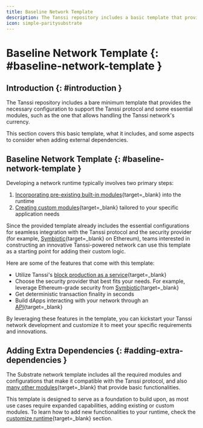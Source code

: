 ```yaml
---
title: Baseline Network Template
description: The Tanssi repository includes a basic template that provides the necessary configuration to support the protocol and kick-start the development of a network.
icon: simple-paritysubstrate
---
```


# Baseline Network Template {: #baseline-network-template }

## Introduction {: #introduction }

The Tanssi repository includes a bare minimum template that provides the necessary configuration to support the Tanssi protocol and some essential modules, such as the one that allows handling the Tanssi network's currency.

This section covers this basic template, what it includes, and some aspects to consider when adding external dependencies.

## Baseline Network Template {: #baseline-network-template }

Developing a network runtime typically involves two primary steps:

1. [Incorporating pre-existing built-in modules](/builders/build/customize/adding-built-in-module/){target=\_blank} into the runtime
2. [Creating custom modules](/builders/build/customize/adding-custom-made-module/){target=\_blank} tailored to your specific application needs

Since the provided template already includes the essential configurations for seamless integration with the Tanssi protocol and the security provider (for example, [Symbiotic](https://symbiotic.fi/){target=\_blank} on Ethereum), teams interested in constructing an innovative Tanssi-powered network can use this template as a starting point for adding their custom logic.

Here are some of the features that come with this template:

- Utilize Tanssi's [block production as a service](/learn/tanssi/technical-features/#block-production-as-a-service){target=\_blank}
- Choose the security provider that best fits your needs. For example, leverage Ethereum-grade security from [Symbiotic](https://symbiotic.fi/){target=\_blank}
- Get deterministic transaction finality in seconds
- Build dApps interacting with your network through an [API](/builders/toolkit/substrate-api/libraries/polkadot-js-api/){target=\_blank}

By leveraging these features in the template, you can kickstart your Tanssi network development and customize it to meet your specific requirements and innovations.

## Adding Extra Dependencies {: #adding-extra-dependencies }

The Substrate network template includes all the required modules and configurations that make it compatible with the Tanssi protocol, and also [many other modules](/builders/build/templates/overview/#included-modules){target=\_blank} that provide basic functionalities.

This template is designed to serve as a foundation to build upon, as most use cases require expanded capabilities, adding existing or custom modules. To learn how to add new functionalities to your runtime, check the [customize runtime](/builders/build/customize/){target=\_blank} section.
